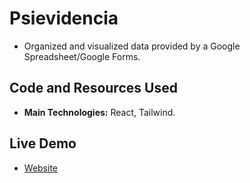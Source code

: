 # Psievidencia
- Organized and visualized data provided by a Google Spreadsheet/Google Forms.

## Code and Resources Used
- **Main Technologies:** React, Tailwind.

## Live Demo
- [Website](francosbenitez.github.io/psievidencia)
